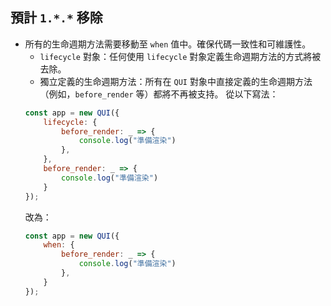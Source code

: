 ## 預計 `1.*.*` 移除

- 所有的生命週期方法需要移動至 `when` 值中。確保代碼一致性和可維護性。
    - `lifecycle` 對象：任何使用 `lifecycle` 對象定義生命週期方法的方式將被去除。
    - 獨立定義的生命週期方法：所有在 `QUI` 對象中直接定義的生命週期方法（例如，`before_render` 等）都將不再被支持。
    從以下寫法：
    ```JavaScript
    const app = new QUI({
        lifecycle: {
            before_render: _ => {
                console.log("準備渲染")
            },
        },
        before_render: _ => {
            console.log("準備渲染")
        }
    });
    ```
    改為：
    ```JavaScript
    const app = new QUI({
        when: {
            before_render: _ => {
                console.log("準備渲染")
            },
        }
    });
    ```